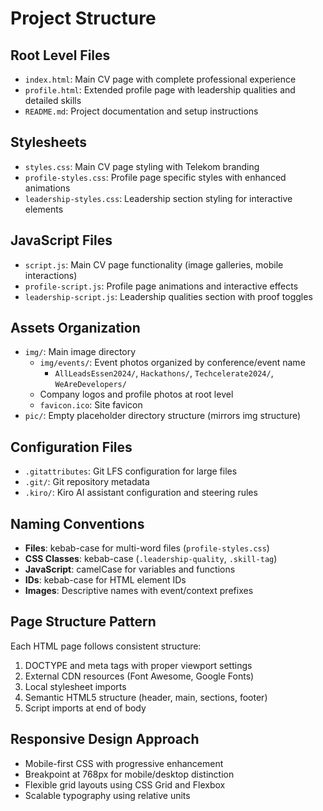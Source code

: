 # Project Structure

## Root Level Files
- `index.html`: Main CV page with complete professional experience
- `profile.html`: Extended profile page with leadership qualities and detailed skills
- `README.md`: Project documentation and setup instructions

## Stylesheets
- `styles.css`: Main CV page styling with Telekom branding
- `profile-styles.css`: Profile page specific styles with enhanced animations
- `leadership-styles.css`: Leadership section styling for interactive elements

## JavaScript Files
- `script.js`: Main CV page functionality (image galleries, mobile interactions)
- `profile-script.js`: Profile page animations and interactive effects
- `leadership-script.js`: Leadership qualities section with proof toggles

## Assets Organization
- `img/`: Main image directory
  - `img/events/`: Event photos organized by conference/event name
    - `AllLeadsEssen2024/`, `Hackathons/`, `Techcelerate2024/`, `WeAreDevelopers/`
  - Company logos and profile photos at root level
  - `favicon.ico`: Site favicon
- `pic/`: Empty placeholder directory structure (mirrors img structure)

## Configuration Files
- `.gitattributes`: Git LFS configuration for large files
- `.git/`: Git repository metadata
- `.kiro/`: Kiro AI assistant configuration and steering rules

## Naming Conventions
- **Files**: kebab-case for multi-word files (`profile-styles.css`)
- **CSS Classes**: kebab-case (`.leadership-quality`, `.skill-tag`)
- **JavaScript**: camelCase for variables and functions
- **IDs**: kebab-case for HTML element IDs
- **Images**: Descriptive names with event/context prefixes

## Page Structure Pattern
Each HTML page follows consistent structure:
1. DOCTYPE and meta tags with proper viewport settings
2. External CDN resources (Font Awesome, Google Fonts)
3. Local stylesheet imports
4. Semantic HTML5 structure (header, main, sections, footer)
5. Script imports at end of body

## Responsive Design Approach
- Mobile-first CSS with progressive enhancement
- Breakpoint at 768px for mobile/desktop distinction
- Flexible grid layouts using CSS Grid and Flexbox
- Scalable typography using relative units